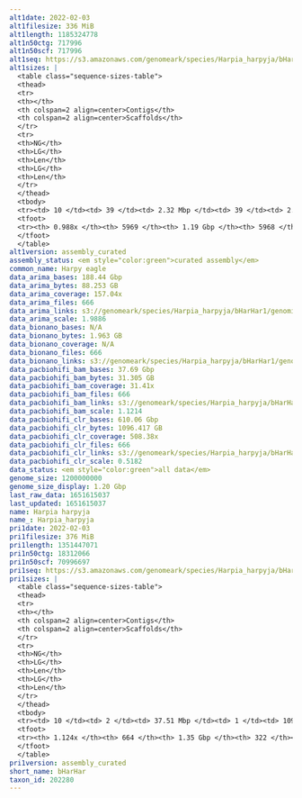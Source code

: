 ```yaml
---
alt1date: 2022-02-03
alt1filesize: 336 MiB
alt1length: 1185324778
alt1n50ctg: 717996
alt1n50scf: 717996
alt1seq: https://s3.amazonaws.com/genomeark/species/Harpia_harpyja/bHarHar1/assembly_curated/bHarHar1.alt.cur.20220203.fasta.gz
alt1sizes: |
  <table class="sequence-sizes-table">
  <thead>
  <tr>
  <th></th>
  <th colspan=2 align=center>Contigs</th>
  <th colspan=2 align=center>Scaffolds</th>
  </tr>
  <tr>
  <th>NG</th>
  <th>LG</th>
  <th>Len</th>
  <th>LG</th>
  <th>Len</th>
  </tr>
  </thead>
  <tbody>
  <tr><td> 10 </td><td> 39 </td><td> 2.32 Mbp </td><td> 39 </td><td> 2.32 Mbp </td></tr>  <tr><td> 20 </td><td> 103 </td><td> 1.61 Mbp </td><td> 103 </td><td> 1.61 Mbp </td></tr>  <tr><td> 30 </td><td> 188 </td><td> 1.24 Mbp </td><td> 188 </td><td> 1.24 Mbp </td></tr>  <tr><td> 40 </td><td> 298 </td><td> 0.96 Mbp </td><td> 298 </td><td> 0.96 Mbp </td></tr>  <tr style="background-color:#cccccc;"><td> 50 </td><td> 442 </td><td> 0.72 Mbp </td><td> 442 </td><td> 0.72 Mbp </td></tr>  <tr><td> 60 </td><td> 641 </td><td> 0.50 Mbp </td><td> 641 </td><td> 0.50 Mbp </td></tr>  <tr><td> 70 </td><td> 935 </td><td> 318.14 Kbp </td><td> 935 </td><td> 318.14 Kbp </td></tr>  <tr><td> 80 </td><td> 1462 </td><td> 157.68 Kbp </td><td> 1462 </td><td> 157.68 Kbp </td></tr>  <tr><td> 90 </td><td> 2826 </td><td> 53.94 Kbp </td><td> 2825 </td><td> 53.99 Kbp </td></tr>  <tr><td> 100 </td><td> 0 </td><td>  </td><td> 0 </td><td>  </td></tr>  </tbody>
  <tfoot>
  <tr><th> 0.988x </th><th> 5969 </th><th> 1.19 Gbp </th><th> 5968 </th><th> 1.19 Gbp </th></tr>
  </tfoot>
  </table>
alt1version: assembly_curated
assembly_status: <em style="color:green">curated assembly</em>
common_name: Harpy eagle
data_arima_bases: 188.44 Gbp
data_arima_bytes: 88.253 GB
data_arima_coverage: 157.04x
data_arima_files: 666
data_arima_links: s3://genomeark/species/Harpia_harpyja/bHarHar1/genomic_data/arima/<br>
data_arima_scale: 1.9886
data_bionano_bases: N/A
data_bionano_bytes: 1.963 GB
data_bionano_coverage: N/A
data_bionano_files: 666
data_bionano_links: s3://genomeark/species/Harpia_harpyja/bHarHar1/genomic_data/bionano/<br>
data_pacbiohifi_bam_bases: 37.69 Gbp
data_pacbiohifi_bam_bytes: 31.305 GB
data_pacbiohifi_bam_coverage: 31.41x
data_pacbiohifi_bam_files: 666
data_pacbiohifi_bam_links: s3://genomeark/species/Harpia_harpyja/bHarHar1/genomic_data/pacbiohifi_bam/<br>
data_pacbiohifi_bam_scale: 1.1214
data_pacbiohifi_clr_bases: 610.06 Gbp
data_pacbiohifi_clr_bytes: 1096.417 GB
data_pacbiohifi_clr_coverage: 508.38x
data_pacbiohifi_clr_files: 666
data_pacbiohifi_clr_links: s3://genomeark/species/Harpia_harpyja/bHarHar1/genomic_data/pacbiohifi_clr/<br>
data_pacbiohifi_clr_scale: 0.5182
data_status: <em style="color:green">all data</em>
genome_size: 1200000000
genome_size_display: 1.20 Gbp
last_raw_data: 1651615037
last_updated: 1651615037
name: Harpia harpyja
name_: Harpia_harpyja
pri1date: 2022-02-03
pri1filesize: 376 MiB
pri1length: 1351447071
pri1n50ctg: 18312066
pri1n50scf: 70996697
pri1seq: https://s3.amazonaws.com/genomeark/species/Harpia_harpyja/bHarHar1/assembly_curated/bHarHar1.pri.cur.20220203.fasta.gz
pri1sizes: |
  <table class="sequence-sizes-table">
  <thead>
  <tr>
  <th></th>
  <th colspan=2 align=center>Contigs</th>
  <th colspan=2 align=center>Scaffolds</th>
  </tr>
  <tr>
  <th>NG</th>
  <th>LG</th>
  <th>Len</th>
  <th>LG</th>
  <th>Len</th>
  </tr>
  </thead>
  <tbody>
  <tr><td> 10 </td><td> 2 </td><td> 37.51 Mbp </td><td> 1 </td><td> 109.61 Mbp </td></tr>  <tr><td> 20 </td><td> 5 </td><td> 31.85 Mbp </td><td> 2 </td><td> 90.87 Mbp </td></tr>  <tr><td> 30 </td><td> 9 </td><td> 27.19 Mbp </td><td> 3 </td><td> 86.87 Mbp </td></tr>  <tr><td> 40 </td><td> 14 </td><td> 22.46 Mbp </td><td> 4 </td><td> 83.80 Mbp </td></tr>  <tr style="background-color:#cccccc;"><td> 50 </td><td> 20 </td><td style="background-color:#88ff88;"> 18.31 Mbp </td><td> 6 </td><td style="background-color:#88ff88;"> 71.00 Mbp </td></tr>  <tr><td> 60 </td><td> 27 </td><td> 16.32 Mbp </td><td> 8 </td><td> 53.30 Mbp </td></tr>  <tr><td> 70 </td><td> 36 </td><td> 13.42 Mbp </td><td> 10 </td><td> 47.19 Mbp </td></tr>  <tr><td> 80 </td><td> 45 </td><td> 11.63 Mbp </td><td> 13 </td><td> 45.16 Mbp </td></tr>  <tr><td> 90 </td><td> 60 </td><td> 6.13 Mbp </td><td> 16 </td><td> 34.17 Mbp </td></tr>  <tr><td> 100 </td><td> 91 </td><td> 1.85 Mbp </td><td> 20 </td><td> 24.56 Mbp </td></tr>  </tbody>
  <tfoot>
  <tr><th> 1.124x </th><th> 664 </th><th> 1.35 Gbp </th><th> 322 </th><th> 1.35 Gbp </th></tr>
  </tfoot>
  </table>
pri1version: assembly_curated
short_name: bHarHar
taxon_id: 202280
---
```

